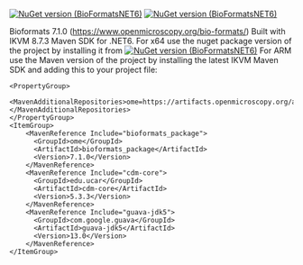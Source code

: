 [![NuGet version (BioFormatsNET6)](https://img.shields.io/nuget/v/BioFormats.NET6.svg)](https://www.nuget.org/packages/BioFormats.NET6/7.1.0)
[![NuGet version (BioFormatsNET6)](https://img.shields.io/nuget/dt/BioFormats.NET6?color=g)](https://www.nuget.org/packages/BioFormats.NET6/7.1.0)

Bioformats 7.1.0 (https://www.openmicroscopy.org/bio-formats/) Built with IKVM 8.7.3 Maven SDK for .NET6.
For x64 use the nuget package version of the project by installing it from [![NuGet version (BioFormatsNET6)](https://img.shields.io/nuget/v/BioFormats.NET6.svg)](https://www.nuget.org/packages/BioFormats.NET6/7.1.0.1)
For ARM use the Maven version of the project by installing the latest IKVM Maven SDK and adding this to your project file:
```
<PropertyGroup>
  <MavenAdditionalRepositories>ome=https://artifacts.openmicroscopy.org/artifactory/maven/;edu.ucar=https://maven.scijava.org/content/repositories/public/;</MavenAdditionalRepositories>
</PropertyGroup> 
<ItemGroup>
    <MavenReference Include="bioformats_package">
      <GroupId>ome</GroupId>
      <ArtifactId>bioformats_package</ArtifactId>
      <Version>7.1.0</Version>
    </MavenReference>
    <MavenReference Include="cdm-core">
      <GroupId>edu.ucar</GroupId>
      <ArtifactId>cdm-core</ArtifactId>
      <Version>5.3.3</Version>
    </MavenReference>
    <MavenReference Include="guava-jdk5">
      <GroupId>com.google.guava</GroupId>
      <ArtifactId>guava-jdk5</ArtifactId>
      <Version>13.0</Version>
    </MavenReference>
</ItemGroup>
```
